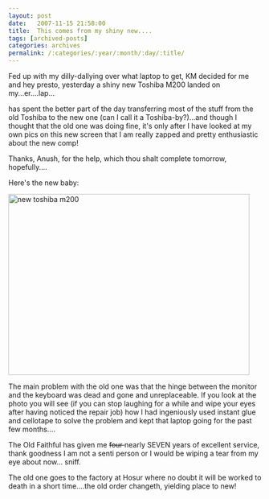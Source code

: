 ```yaml
---
layout: post
date:	2007-11-15 21:58:00
title:  This comes from my shiny new....
tags: [archived-posts]
categories: archives
permalink: /:categories/:year/:month/:day/:title/
---
```

Fed up with my dilly-dallying over what laptop to get, KM decided for me and hey presto, yesterday a shiny new Toshiba M200 landed on my...er....lap...

<LJ user="anushsh"> has spent the better part of the day transferring most of the stuff from the old Toshiba to the new one (can I call it a Toshiba-by?)...and though I thought that the old one was doing fine, it's only after I have looked at my own pics on this new screen that I am really zapped and pretty enthusiastic about the new comp!

Thanks, Anush, for the help, which thou shalt complete tomorrow, hopefully....

Here's the new baby:


<a href="http://www.flickr.com/photos/20401428@N08/2034837162/" title="new toshiba m200 by pctrsglr, on Flickr"><img src="http://farm3.static.flickr.com/2349/2034837162_50c87d6b05_o.jpg" width="480" height="360" alt="new toshiba m200" /></a>


The main problem with the old one was that the hinge between the monitor and the keyboard was dead and gone and unreplaceable. If you look at the photo you will see (if you can stop laughing for a while and wipe your eyes after having noticed the repair job) how I had ingeniously used instant glue and cellotape to solve the problem and kept that laptop going for the past few months....

The Old Faithful has given me <strike> four </strike> nearly SEVEN  years of excellent service, thank goodness I am not a senti person or I would be wiping a tear from my eye about now... sniff.

The old one goes to the factory at Hosur where no doubt it will be worked to death in a short time....the old order changeth, yielding place to new!
